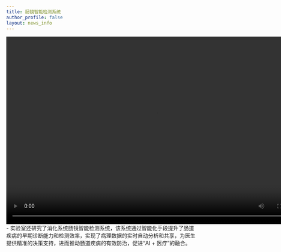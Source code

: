 ```yaml
---
title: 肠镜智能检测系统
author_profile: false
layout: news_info
---
```


<div style="text-align: center;">
    <video width="800" height="500" controls>
        <source src="{{ 'images/demo3.mp4' | relative_url }} " type="video/mp4">
        Your browser does not support the video tag.
    </video>
</div>
- 实验室还研究了消化系统肠镜智能检测系统，该系统通过智能化手段提升了肠道疾病的早期诊断能力和检测效率，实现了病理数据的实时自动分析和共享，为医生提供精准的决策支持，进而推动肠道疾病的有效防治，促进“AI + 医疗”的融合。
